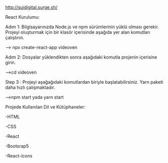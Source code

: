 http://suidigital.surge.sh/

React Kurulumu:

Adım 1: Bilgisayarınızda Node.js ve npm sürümlerinin yüklü olması gerekir. Projeyi oluşturmak için bir klasör içerisinde aşağıda yer alan komutları çalıştırın.  

--> npx create-react-app videoven

Adım 2: Dosyalar yüklendikten sonra aşağıdaki komutla projenin içerisine girin.

-->cd videoven

Step 3 : Projeyi aşağağıdaki komutlardan biriyle başlatabilirsiniz. Yarn paketi daha hızlı çalışmaktadır.

-->npm start yada yarn start

Projede Kullanılan Dil ve Kütüphaneler:

-HTML

-CSS

-React

-Bootsrap5

-React-icons
